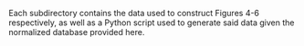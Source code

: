 Each subdirectory contains the data used to construct Figures 4-6 respectively, as well as a Python script used to generate said data given the normalized database provided here. 
